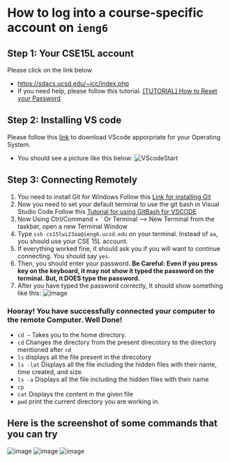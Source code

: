# How to log into a course-specific account on `ieng6`

## Step 1: Your CSE15L account
  Please click on the link below
  * https://sdacs.ucsd.edu/~icc/index.php
  * If you need help, please follow this tutorial. [[TUTORIAL] How to Reset your Password](https://docs.google.com/document/d/1hs7CyQeh-MdUfM9uv99i8tqfneos6Y8bDU0uhn1wqho/edit)
## Step 2: Installing VS code
  Please follow this [link](https://code.visualstudio.com/) to download VScode apporpriate for your Operating System.
  * You should see a picture like this below:
    ![VScodeStart](https://user-images.githubusercontent.com/122571122/212420079-e26722fa-de64-49cb-9de8-86e154e0704d.png)
## Step 3: Connecting Remotely
  1. You need to install Git for Windows
     Follow this [Link for installing Git](https://gitforwindows.org/)
  2. Now you need to set your default terminal to use the git bash in Visual Studio Code
     Follow this [Tutorial for using GitBash for VSCODE](https://stackoverflow.com/a/50527994)
  3. Now Using Ctrl/Command + \` Or Terminal --> New Terminal from the taskbar, open a new Terminal Window
  4. Type `ssh cs15lwi23aa@ieng6.ucsd.edu` on your terminal. Instead of `aa`, you should use your CSE 15L account.
  5. If everything worked fine, it should ask you if you will want to continue connecting. You should say `yes`.
  6. Then, you should enter your password. **Be Careful: Even if you press key on the keyboard, it may not show it typed the password on the terminal. But, it DOES type the password.**
  7. After you have typed the password correctly, It should show something like this:
      ![image](https://user-images.githubusercontent.com/122571122/212422517-890edc73-f7c6-495e-ac54-c11b5e3043a4.png)
  ### Hooray! You have successfully connected your computer to the remote Computer. Well Done!
  * `cd ~`
     Takes you to the home directory.  
  * `cd`
     Changes the directory from the present direcotory to the directory mentioned after `cd`
  * `ls`
     displays all the file present in the direcotory 
  * `ls -lat`
     Displays all the file including the hidden files with their name, time created, and size.
  * `ls -a`
      Displays all the file including the hidden files with their name
  * `cp`
  * `cat`
      Displays the content in the given file
  * `pwd`
      print the current directory you are working in.    
  ## Here is the screenshot of some commands that you can try
  ![image](https://user-images.githubusercontent.com/122571122/212558689-c82022c4-b948-4188-94b5-ca18184aab6a.png)
  ![image](https://user-images.githubusercontent.com/122571122/212558766-02103885-2b25-48c5-90a1-9d8ae8608511.png)
  ![image](https://user-images.githubusercontent.com/122571122/212558855-c4ddda6c-9faa-464f-855f-c4c55352234c.png)


  

 
    
